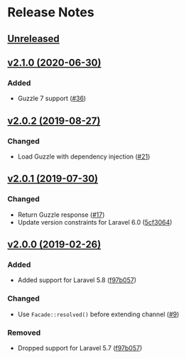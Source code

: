 # Release Notes

## [Unreleased](https://github.com/laravel/slack-notification-channel/compare/v2.0.2...master)


## [v2.1.0 (2020-06-30)](https://github.com/laravel/slack-notification-channel/compare/v2.0.2...v2.1.0)

### Added
- Guzzle 7 support ([#36](https://github.com/laravel/slack-notification-channel/pull/36))


## [v2.0.2 (2019-08-27)](https://github.com/laravel/slack-notification-channel/compare/v2.0.1...v2.0.2)

### Changed
- Load Guzzle with dependency injection ([#21](https://github.com/laravel/slack-notification-channel/pull/21))


## [v2.0.1 (2019-07-30)](https://github.com/laravel/slack-notification-channel/compare/v2.0.0...v2.0.1)

### Changed
- Return Guzzle response ([#17](https://github.com/laravel/slack-notification-channel/pull/17))
- Update version constraints for Laravel 6.0 ([5cf3064](https://github.com/laravel/slack-notification-channel/commit/5cf3064da746d18bda60a9afcb4e42dca469bcfa))


## [v2.0.0 (2019-02-26)](https://github.com/laravel/slack-notification-channel/compare/v1.0.3...v2.0.0)

### Added
- Added support for Laravel 5.8 ([f97b057](https://github.com/laravel/slack-notification-channel/commit/f97b0572a44d6c1ae72745934bc917e9ae375875))

### Changed
- Use `Facade::resolved()` before extending channel ([#9](https://github.com/laravel/slack-notification-channel/pull/9))

### Removed
- Dropped support for Laravel 5.7 ([f97b057](https://github.com/laravel/slack-notification-channel/commit/f97b0572a44d6c1ae72745934bc917e9ae375875))
